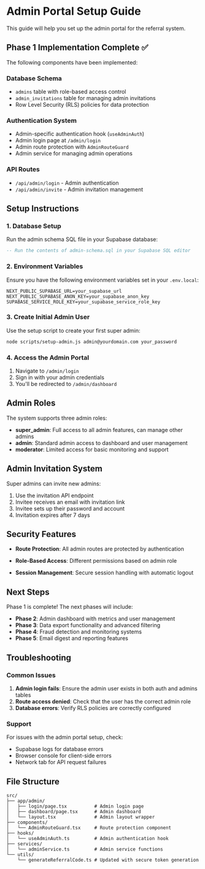 # Admin Portal Setup Guide

This guide will help you set up the admin portal for the referral system.

## Phase 1 Implementation Complete ✅

The following components have been implemented:

### Database Schema
- `admins` table with role-based access control
- `admin_invitations` table for managing admin invitations
- Row Level Security (RLS) policies for data protection

### Authentication System
- Admin-specific authentication hook (`useAdminAuth`)
- Admin login page at `/admin/login`
- Admin route protection with `AdminRouteGuard`
- Admin service for managing admin operations

### API Routes
- `/api/admin/login` - Admin authentication
- `/api/admin/invite` - Admin invitation management

## Setup Instructions

### 1. Database Setup

Run the admin schema SQL file in your Supabase database:

```sql
-- Run the contents of admin-schema.sql in your Supabase SQL editor
```

### 2. Environment Variables

Ensure you have the following environment variables set in your `.env.local`:

```env
NEXT_PUBLIC_SUPABASE_URL=your_supabase_url
NEXT_PUBLIC_SUPABASE_ANON_KEY=your_supabase_anon_key
SUPABASE_SERVICE_ROLE_KEY=your_supabase_service_role_key
```

### 3. Create Initial Admin User

Use the setup script to create your first super admin:

```bash
node scripts/setup-admin.js admin@yourdomain.com your_password
```

### 4. Access the Admin Portal

1. Navigate to `/admin/login`
2. Sign in with your admin credentials
3. You'll be redirected to `/admin/dashboard`

## Admin Roles

The system supports three admin roles:

- **super_admin**: Full access to all admin features, can manage other admins
- **admin**: Standard admin access to dashboard and user management
- **moderator**: Limited access for basic monitoring and support

## Admin Invitation System

Super admins can invite new admins:

1. Use the invitation API endpoint
2. Invitee receives an email with invitation link
3. Invitee sets up their password and account
4. Invitation expires after 7 days

## Security Features

- **Route Protection**: All admin routes are protected by authentication
- **Role-Based Access**: Different permissions based on admin role

- **Session Management**: Secure session handling with automatic logout

## Next Steps

Phase 1 is complete! The next phases will include:

- **Phase 2**: Admin dashboard with metrics and user management
- **Phase 3**: Data export functionality and advanced filtering
- **Phase 4**: Fraud detection and monitoring systems
- **Phase 5**: Email digest and reporting features

## Troubleshooting

### Common Issues

1. **Admin login fails**: Ensure the admin user exists in both auth and admins tables
2. **Route access denied**: Check that the user has the correct admin role
3. **Database errors**: Verify RLS policies are correctly configured

### Support

For issues with the admin portal setup, check:
- Supabase logs for database errors
- Browser console for client-side errors
- Network tab for API request failures

## File Structure

```
src/
├── app/admin/
│   ├── login/page.tsx          # Admin login page
│   ├── dashboard/page.tsx      # Admin dashboard
│   └── layout.tsx              # Admin layout wrapper
├── components/
│   └── AdminRouteGuard.tsx     # Route protection component
├── hooks/
│   └── useAdminAuth.ts         # Admin authentication hook
├── services/
│   └── adminService.ts         # Admin service functions
└── utils/
    └── generateReferralCode.ts # Updated with secure token generation
``` 